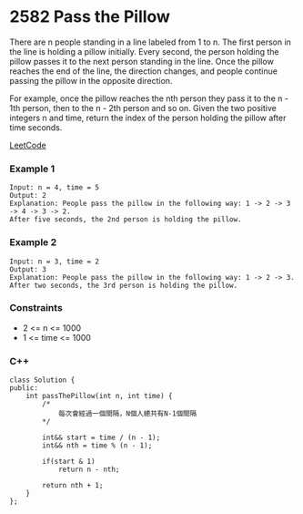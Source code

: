 # 2582 Pass the Pillow

There are n people standing in a line labeled from 1 to n. The first person in the line is holding a pillow initially. Every second, the person holding the pillow passes it to the next person standing in the line. Once the pillow reaches the end of the line, the direction changes, and people continue passing the pillow in the opposite direction.

For example, once the pillow reaches the nth person they pass it to the n - 1th person, then to the n - 2th person and so on.
Given the two positive integers n and time, return the index of the person holding the pillow after time seconds.
 

[LeetCode](https://leetcode.cn/problems/pass-the-pillow/)


### Example 1

```
Input: n = 4, time = 5
Output: 2
Explanation: People pass the pillow in the following way: 1 -> 2 -> 3 -> 4 -> 3 -> 2.
After five seconds, the 2nd person is holding the pillow.
```

### Example 2

```
Input: n = 3, time = 2
Output: 3
Explanation: People pass the pillow in the following way: 1 -> 2 -> 3.
After two seconds, the 3rd person is holding the pillow.
```


### Constraints

* 2 <= n <= 1000
* 1 <= time <= 1000


### C++ 

```
class Solution {
public:
    int passThePillow(int n, int time) {
        /*
            每次會經過一個間隔，N個人總共有N-1個間隔
        */

        int&& start = time / (n - 1);
        int&& nth = time % (n - 1);

        if(start & 1)
            return n - nth;
        
        return nth + 1;
    }
};
```